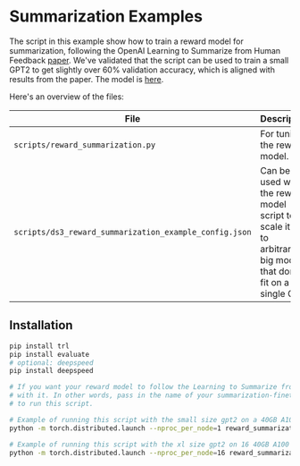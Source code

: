 # Summarization Examples
  
The script in this example show how to train a reward model for summarization, following the OpenAI Learning to Summarize from Human Feedback [paper](https://arxiv.org/abs/2009.01325). We've validated that the script can be used to train a small GPT2 to get slightly over 60% validation accuracy, which is aligned with results from the paper. The model is [here](https://huggingface.co/Tristan/gpt2_reward_summarization).

Here's an overview of the files:

| File | Description |
|---|---|
| `scripts/reward_summarization.py` | For tuning the reward model. |
| `scripts/ds3_reward_summarization_example_config.json` | Can be used with the reward model script to scale it up to arbitrarily big models that don't fit on a single GPU. |


## Installation

```bash
pip install trl
pip install evaluate
# optional: deepspeed
pip install deepspeed
```

```bash
# If you want your reward model to follow the Learning to Summarize from Human Feedback paper closely, then tune a GPT model on summarization and then instantiate the reward model
# with it. In other words, pass in the name of your summarization-finetuned gpt on the hub, instead of the name of the pretrained gpt2 like we do in the following examples of how
# to run this script.

# Example of running this script with the small size gpt2 on a 40GB A100 (A100's support bf16). Here, the global batch size will be 64:
python -m torch.distributed.launch --nproc_per_node=1 reward_summarization.py --bf16

# Example of running this script with the xl size gpt2 on 16 40GB A100's. Here the global batch size will still be 64:
python -m torch.distributed.launch --nproc_per_node=16 reward_summarization.py --per_device_train_batch_size=1 --per_device_eval_batch_size=1 --gradient_accumulation_steps=4 --gpt_model_name=gpt2-xl --bf16 --deepspeed=ds3_reward_summarization_example_config.json
```
